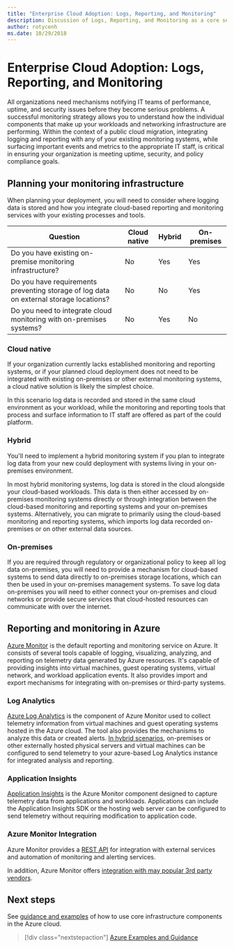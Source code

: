 ```yaml
---
title: "Enterprise Cloud Adoption: Logs, Reporting, and Monitoring" 
description: Discussion of Logs, Reporting, and Monitoring as a core service in Azure migrations
author: rotycenh
ms.date: 10/29/2018
---
```


# Enterprise Cloud Adoption: Logs, Reporting, and Monitoring

All organizations need mechanisms notifying IT teams of performance, uptime, and security
issues before they become serious problems. A successful monitoring strategy
allows you to understand how the individual components that make up your
workloads and networking infrastructure are performing. Within the context of a
public cloud migration, integrating logging and reporting with any of your
existing monitoring systems, while surfacing important events and metrics to the
appropriate IT staff, is critical in ensuring your organization is meeting
uptime, security, and policy compliance goals.

## Planning your monitoring infrastructure

When planning your deployment, you will need to consider where logging data is
stored and how you integrate cloud-based reporting and monitoring services with
your existing processes and tools.

| Question                                                                               | Cloud native | Hybrid | On-premises |
|----------------------------------------------------------------------------------------|--------------|--------|-------------|
| Do you have existing on-premise monitoring infrastructure?                             | No           | Yes    | Yes         |
| Do you have requirements preventing storage of log data on external storage locations? | No           | No     | Yes         |
| Do you need to integrate cloud monitoring with on-premises systems?                    | No           | Yes    | No          |

### Cloud native

If your organization currently lacks established monitoring and reporting
systems, or if your planned cloud deployment does not need to be integrated with
existing on-premises or other external monitoring systems, a cloud native
solution is likely the simplest choice.

In this scenario log data is recorded and stored in the same cloud environment
as your workload, while the monitoring and reporting tools that process and
surface information to IT staff are offered as part of the could platform.

### Hybrid

You'll need to implement a hybrid monitoring system if you plan to integrate log
data from your new could deployment with systems living in your on-premises
environment.

In most hybrid monitoring systems, log data is stored in the cloud alongside
your cloud-based workloads. This data is then either accessed by on-premises
monitoring systems directly or through integration between the cloud-based
monitoring and reporting systems and your on-premises systems. Alternatively,
you can migrate to primarily using the cloud-based monitoring and reporting
systems, which imports log data recorded on-premises or on other external data
sources.

### On-premises

If you are required through regulatory or organizational policy to keep all log
data on-premises, you will need to provide a mechanism for cloud-based systems
to send data directly to on-premises storage locations, which can then be used
in your on-premises management systems. To save log data on-premises you will
need to either connect your on-premises and cloud networks or provide secure
services that cloud-hosted resources can communicate with over the internet.

## Reporting and monitoring in Azure

[Azure Monitor](https://docs.microsoft.com/en-us/azure/azure-monitor/overview)
is the default reporting and monitoring service on Azure. It consists of several
tools capable of logging, visualizing, analyzing, and reporting on telemetry
data generated by Azure resources. It's capable of providing insights into
virtual machines, guest operating systems, virtual network, and workload
application events. It also provides import and export mechanisms for
integrating with on-premises or third-party systems.

### Log Analytics

[Azure Log
Analytics](https://docs.microsoft.com/en-us/azure/log-analytics/log-analytics-queries)
is the component of Azure Monitor used to collect telemetry information from
virtual machines and guest operating systems hosted in the Azure cloud. The tool
also provides the mechanisms to analyze this data or created alerts. [In hybrid
scenarios](https://docs.microsoft.com/en-us/azure/log-analytics/log-analytics-concept-hybrid),
on-premises or other externally hosted physical servers and virtual machines can
be configured to send telemetry to your azure-based Log Analytics instance for
integrated analysis and reporting.

### Application Insights

[Application
Insights](https://docs.microsoft.com/en-us/azure/application-insights/app-insights-overview?toc=/azure/azure-monitor/toc.json)
is the Azure Monitor component designed to capture telemetry data from
applications and workloads. Applications can include the Application Insights
SDK or the hosting web server can be configured to send telemetry without
requiring modification to application code.

### Azure Monitor Integration

Azure Monitor provides a [REST
API](https://docs.microsoft.com/en-us/azure/monitoring-and-diagnostics/monitoring-rest-api-walkthrough)
for integration with external services and automation of monitoring and alerting
services.

In addition, Azure Monitor offers [integration with may popular 3rd party
vendors](https://docs.microsoft.com/en-us/azure/monitoring-and-diagnostics/monitoring-partners).

## Next steps

See [guidance and examples](overview.md#azure-examples-and-guidance) of how to use core infrastructure components in the Azure cloud.

> [!div class="nextstepaction"]
> [Azure Examples and Guidance](overview.md#azure-examples-and-guidance)